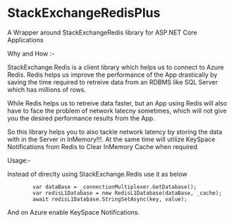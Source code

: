 # StackExchangeRedisPlus
A Wrapper around StackExchangeRedis library for ASP.NET Core Applications

Why and How :- 

StackExchange.Redis is a client library which helps us to connect to Azure Redis.
Redis helps us improve the performance of the App drastically by saving the time required to retreive data from an RDBMS like SQL Server 
which has millions of rows. 

While Redis helps us to retreive data faster, but an App using Redis will also have to face the problem of network latecny sometimes, which
will not give you the desired performance results from the App.

So this library helps you to also tackle network latency by storing the data with in the Server in InMemory!!!. At the same time will utilize
KeySpace Notifications from Redis to Clear InMemory Cache when required.

Usage:- 

Instead of direclty using StackExchange.Redis use it as below 

            var dataBase = _connectionMultiplexer.GetDatabase();
            var redisL1Database = new RedisL1Database(dataBase, _cache);
            await redisL1Database.StringSetAsync(key, value);
            
And on Azure enable KeySpace Notifications.
